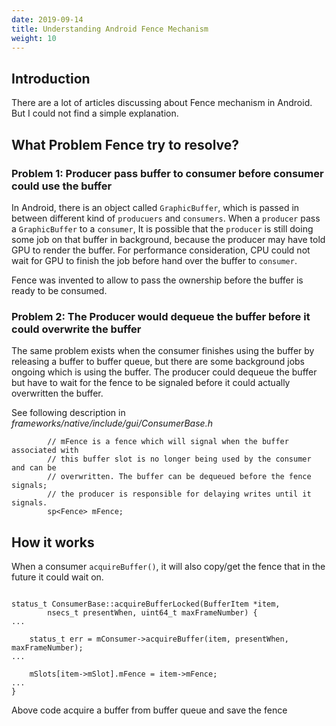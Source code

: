 ```yaml
---
date: 2019-09-14
title: Understanding Android Fence Mechanism
weight: 10
---
```


## Introduction

There are a lot of articles discussing about Fence mechanism in Android. But I
could not find a simple explanation.

## What Problem Fence try to resolve?

### Problem 1: Producer pass buffer to consumer before consumer could use the buffer

In Android, there is an object called `GraphicBuffer`, which is passed in
between different kind of `producuers` and `consumers`. When a `producer` pass
a `GraphicBuffer` to a `consumer`, It is possible that the `producer` is still
doing some job on that buffer in background, because the producer may have told
GPU to render the buffer. For performance consideration, CPU could not wait for
GPU to finish the job before hand over the buffer to `consumer`. 

Fence was invented to allow to pass the ownership before the buffer is ready to
be consumed.

### Problem 2: The Producer would dequeue the buffer before it could overwrite the buffer

The same problem exists when the consumer finishes using the buffer by
releasing a buffer to buffer queue, but there are some background jobs ongoing
which is using the buffer. The producer could dequeue the buffer but have to
wait for the fence to be signaled before it could actually overwritten the
buffer.

See following description in *frameworks/native/include/gui/ConsumerBase.h*

```
        // mFence is a fence which will signal when the buffer associated with
        // this buffer slot is no longer being used by the consumer and can be
        // overwritten. The buffer can be dequeued before the fence signals;
        // the producer is responsible for delaying writes until it signals.
        sp<Fence> mFence;
```

## How it works

When a consumer `acquireBuffer()`, it will also copy/get the fence that in the
future it could wait on.


```

status_t ConsumerBase::acquireBufferLocked(BufferItem *item,
        nsecs_t presentWhen, uint64_t maxFrameNumber) {
...

    status_t err = mConsumer->acquireBuffer(item, presentWhen, maxFrameNumber);
...

    mSlots[item->mSlot].mFence = item->mFence;
...
}

```

Above code acquire a buffer from buffer queue and save the fence 

